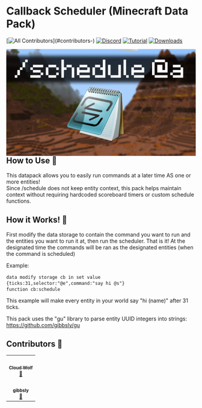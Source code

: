 # Callback Scheduler (Minecraft Data Pack)
<!-- ALL-CONTRIBUTORS-BADGE:START - Do not remove or modify this section -->
[![All Contributors](https://img.shields.io/badge/all_contributors-2-orange.svg?)](#contributors-)
[![Discord](https://img.shields.io/badge/Discord-⛓-blue.svg)](https://discord.gg/AsHA7GgqqM)
[![Tutorial](https://img.shields.io/badge/Tutorial-▶-red.svg)](https://www.youtube.com/watch?v=MhSg40o8HUc)
[![Downloads](https://img.shields.io/github/downloads/CloudWolfYT/CW-Callback-Scheduler/total.svg)](https://github.com/CloudWolfYT/CW-Callback-Scheduler/releases)

<!-- ALL-CONTRIBUTORS-BADGE:END -->
<img src="images/social.png"
     alt="Social Image"
     style="float: left; margin-right: 10px;" />

## How to Use 📝
<!-- prettier-ignore-start -->
<!-- markdownlint-disable -->
This datapack allows you to easily run commands at a later time AS one or more entities!<br>
Since /schedule does not keep entity context, this pack helps maintain context without requiring hardcoded scoreboard timers or custom schedule functions.

<!-- markdownlint-disable -->
<!-- markdownlint-enable -->
<!-- prettier-ignore-end -->

## How it Works! 🔨
<!-- prettier-ignore-start -->
<!-- markdownlint-disable -->
First modify the data storage to contain the command you want to run and the entities you want to run it at, then run the scheduler. That is it! At the designated time the commands will be ran as the designated entities (when the command is scheduled) <br>

Example:
<!-- markdownlint-enable -->
```
data modify storage cb in set value {ticks:31,selector:"@e",command:"say hi @s"}
function cb:schedule
```
<!-- markdownlint-disable -->

This example will make every entity in your world say "hi (name)" after 31 ticks.

This pack uses the "gu" library to parse entity UUID integers into strings:
https://github.com/gibbsly/gu

<!-- markdownlint-enable -->
<!-- prettier-ignore-end -->


## Contributors 🧱
<!-- prettier-ignore-start -->
<!-- markdownlint-disable -->
<table>
  <tr>
    <td align="center"><a href="https://github.com/CloudWolfYT"><img src="https://avatars.githubusercontent.com/u/64243799?v=4" width="100px;" alt=""/><br /><sub><b>Cloud Wolf</b></sub></a><br /><a href="#" title="Project Creator">🔨</a></td>
  </tr>
  <tr>
    <td align="center"><a href="https://github.com/gibbsly"><img src="https://avatars.githubusercontent.com/u/49855662?v=4" width="100px;" alt=""/><br /><sub><b>gibbsly</b></sub></a><br /><a href="#" title="GU Library">🔨</a></td>
  </tr>
</table>

<!-- markdownlint-enable -->
<!-- prettier-ignore-end -->

